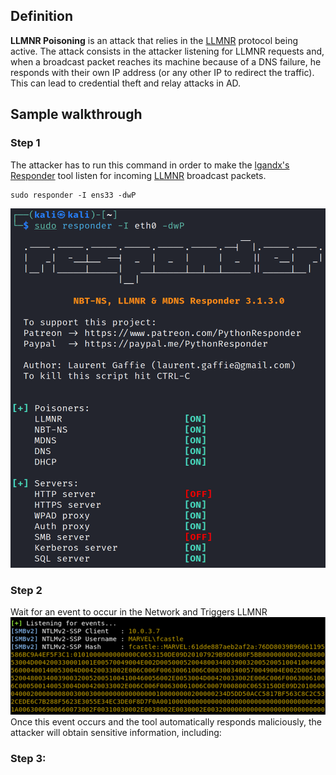 ## Definition
__LLMNR Poisoning__ is an attack that relies in the [LLMNR](</General Info/Tecnologias/Active Directory/LLMNR>) protocol being active. The attack consists in the attacker listening for LLMNR requests and, when a broadcast packet reaches its machine because of a DNS failure, he responds with their own IP address (or any other IP to redirect the traffic). This can lead to credential theft and relay attacks in AD.

## Sample walkthrough

### Step 1
The attacker has to run this command in order to make the [lgandx's Responder](https://github.com/lgandx/Responder) tool listen for incoming [LLMNR](</General Info/Tecnologias/Active Directory/LLMNR>) broadcast packets.
```
sudo responder -I ens33 -dwP
```
![Responder_message](</Resources/Responder_message.png>)
### Step 2
Wait for an event to occur in the Network and Triggers LLMNR<br>![LLMNR_Event](</Resources/LLMNR_Event.png>)
Once this event occurs and the tool automatically responds maliciously, the attacker will obtain sensitive information, including:
### Step 3:
